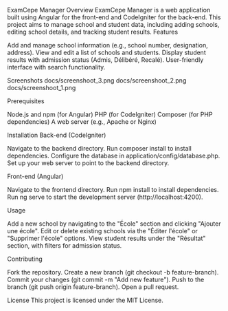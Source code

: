 ExamCepe Manager
Overview
ExamCepe Manager is a web application built using Angular for the front-end and CodeIgniter for the back-end. This project aims to manage school and student data, including adding schools, editing school details, and tracking student results.
Features

Add and manage school information (e.g., school number, designation, address).
View and edit a list of schools and students.
Display student results with admission status (Admis, Délibéré, Recalé).
User-friendly interface with search functionality.

Screenshots
docs/screenshoot_3.png
docs/screenshoot_2.png
docs/screenshoot_1.png

Prerequisites

Node.js and npm (for Angular)
PHP (for CodeIgniter)
Composer (for PHP dependencies)
A web server (e.g., Apache or Nginx)

Installation
Back-end (CodeIgniter)

Navigate to the backend directory.
Run composer install to install dependencies.
Configure the database in application/config/database.php.
Set up your web server to point to the backend directory.

Front-end (Angular)

Navigate to the frontend directory.
Run npm install to install dependencies.
Run ng serve to start the development server (http://localhost:4200).

Usage

Add a new school by navigating to the "École" section and clicking "Ajouter une école".
Edit or delete existing schools via the "Éditer l'école" or "Supprimer l'école" options.
View student results under the "Résultat" section, with filters for admission status.

Contributing

Fork the repository.
Create a new branch (git checkout -b feature-branch).
Commit your changes (git commit -m "Add new feature").
Push to the branch (git push origin feature-branch).
Open a pull request.

License
This project is licensed under the MIT License.
